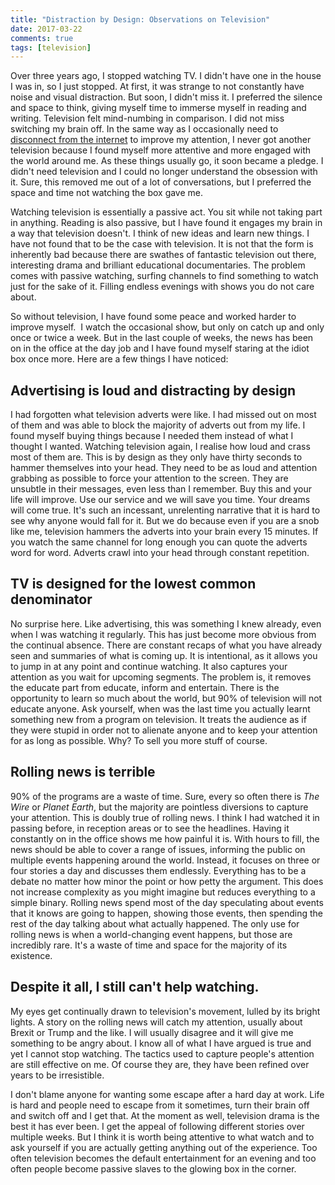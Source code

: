 ```yaml
---  
title: "Distraction by Design: Observations on Television"  
date: 2017-03-22 
comments: true  
tags: [television]  
---  
```


Over three years ago, I stopped watching TV. I didn't have one in the house I was in, so I just stopped. At first, it was strange to not constantly have noise and visual distraction. But soon, I didn't miss it. I preferred the silence and space to think, giving myself time to immerse myself in reading and writing. Television felt mind-numbing in comparison. I did not miss switching my brain off. In the same way as I occasionally need to <a href="/step-away-from-the-internet/">disconnect from the internet</a> to improve my attention, I never got another television because I found myself more attentive and more engaged with the world around me. As these things usually go, it soon became a pledge. I didn't need television and I could no longer understand the obsession with it. Sure, this removed me out of a lot of conversations, but I preferred the space and time not watching the box gave me.  

<!--more-->  

Watching television is essentially a passive act. You sit while not taking part in anything. Reading is also passive, but I have found it engages my brain in a way that television doesn't. I think of new ideas and learn new things. I have not found that to be the case with television. It is not that the form is inherently bad because there are swathes of fantastic television out there, interesting drama and brilliant educational documentaries. The problem comes with passive watching, surfing channels to find something to watch just for the sake of it. Filling endless evenings with shows you do not care about.  

So without television, I have found some peace and worked harder to improve myself.  I watch the occasional show, but only on catch up and only once or twice a week. But in the last couple of weeks, the news has been on in the office at the day job and I have found myself staring at the idiot box once more. Here are a few things I have noticed:  

<h2>Advertising is loud and distracting by design</h2>  

I had forgotten what television adverts were like. I had missed out on most of them and was able to block the majority of adverts out from my life. I found myself buying things because I needed them instead of what I thought I wanted. Watching television again, I realise how loud and crass most of them are. This is by design as they only have thirty seconds to hammer themselves into your head. They need to be as loud and attention grabbing as possible to force your attention to the screen. They are unsubtle in their messages, even less than I remember. Buy this and your life will improve. Use our service and we will save you time. Your dreams will come true. It's such an incessant, unrelenting narrative that it is hard to see why anyone would fall for it. But we do because even if you are a snob like me, television hammers the adverts into your brain every 15 minutes. If you watch the same channel for long enough you can quote the adverts word for word. Adverts crawl into your head through constant repetition.  

<h2>TV is designed for the lowest common denominator</h2>  

No surprise here. Like advertising, this was something I knew already, even when I was watching it regularly. This has just become more obvious from the continual absence. There are constant recaps of what you have already seen and summaries of what is coming up. It is intentional, as it allows you to jump in at any point and continue watching. It also captures your attention as you wait for upcoming segments. The problem is, it removes the educate part from educate, inform and entertain. There is the opportunity to learn so much about the world, but 90% of television will not educate anyone. Ask yourself, when was the last time you actually learnt something new from a program on television. It treats the audience as if they were stupid in order not to alienate anyone and to keep your attention for as long as possible. Why? To sell you more stuff of course.  

<h2>Rolling news is terrible</h2>  

90% of the programs are a waste of time. Sure, every so often there is *The Wire* or *Planet Earth*, but the majority are pointless diversions to capture your attention. This is doubly true of rolling news. I think I had watched it in passing before, in reception areas or to see the headlines. Having it constantly on in the office shows me how painful it is. With hours to fill, the news should be able to cover a range of issues, informing the public on multiple events happening around the world. Instead, it focuses on three or four stories a day and discusses them endlessly. Everything has to be a debate no matter how minor the point or how petty the argument. This does not increase complexity as you might imagine but reduces everything to a simple binary. Rolling news spend most of the day speculating about events that it knows are going to happen, showing those events, then spending the rest of the day talking about what actually happened. The only use for rolling news is when a world-changing event happens, but those are incredibly rare. It's a waste of time and space for the majority of its existence.  

<h2>Despite it all, I still can't help watching.</h2>  

My eyes get continually drawn to television's movement, lulled by its bright lights. A story on the rolling news will catch my attention, usually about Brexit or Trump and the like. I will usually disagree and it will give me something to be angry about. I know all of what I have argued is true and yet I cannot stop watching. The tactics used to capture people's attention are still effective on me. Of course they are, they have been refined over years to be irresistible.  

I don't blame anyone for wanting some escape after a hard day at work. Life is hard and people need to escape from it sometimes, turn their brain off and switch off and I get that. At the moment as well, television drama is the best it has ever been. I get the appeal of following different stories over multiple weeks. But I think it is worth being attentive to what watch and to ask yourself if you are actually getting anything out of the experience. Too often television becomes the default entertainment for an evening and too often people become passive slaves to the glowing box in the corner.  
